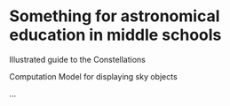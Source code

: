 # Something for astronomical education in middle schools

Illustrated guide to the Constellations

Computation Model for displaying sky objects

...

